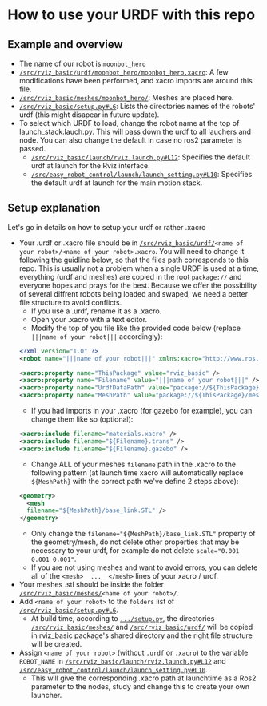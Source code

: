 # How to use your URDF with this repo

## Example and overview
- The name of our robot is `moonbot_hero`
- [`/src/rviz_basic/urdf/moonbot_hero/moonbot_hero.xacro`](/src/rviz_basic/urdf/moonbot_hero/moonbot_hero.xacro): A few modifications have been performed, and xacro imports are around this file.
- [`/src/rviz_basic/meshes/moonbot_hero/`](/src/rviz_basic/meshes/moonbot_hero): Meshes are placed here.
- [`/src/rviz_basic/setup.py#L6`](/src/rviz_basic/setup.py#L6): Lists the directories names of the robots' urdf (this might disapear in future update).
- To select which URDF to load, change the robot name at the top of launch_stack.lauch.py. This will pass down the urdf to all lauchers and node. You can also change the default in case no ros2 parameter is passed.
  - [`/src/rviz_basic/launch/rviz.launch.py#L12`](/src/rviz_basic/launch/rviz.launch.py#L12): Specifies the default urdf at launch for the Rviz interface.
  - [`/src/easy_robot_control/launch/launch_setting.py#L10`](/src/easy_robot_control/launch/launch_setting.py#L10): Specifies the default urdf at launch for the main motion stack.

## Setup explanation
Let's go in details on how to setup your urdf or rather .xacro
- Your .urdf or .xacro file should be in [`/src/rviz_basic/urdf/`](/src/rviz_basic/urdf)`<name of your robot>/<name of your robot>.xacro`. You will need to change it following the guidline below, so that the files path corresponds to this repo. This is usually not a problem when a single URDF is used at a time, everything (urdf and meshes) are copied in the root `package://` and everyone hopes and prays for the best. Because we offer the possibility of several diffrent robots being loaded and swaped, we need a better file structure to avoid conflicts.
  - If you use a .urdf, rename it as a .xacro.
  - Open your .xacro with a text editor.
  - Modify the top of you file like the provided code below (replace `|||name of your robot|||` accordingly):
  ```xml
  <?xml version="1.0" ?>
  <robot name="|||name of your robot|||" xmlns:xacro="http://www.ros.org/wiki/xacro">
  
  <xacro:property name="ThisPackage" value="rviz_basic" />
  <xacro:property name="Filename" value="|||name of your robot|||" />
  <xacro:property name="UrdfDataPath" value="package://${ThisPackage}/urdf/${Filename}" />
  <xacro:property name="MeshPath" value="package://${ThisPackage}/meshes/${Filename}" />
  ```
  - If you had imports in your .xacro (for gazebo for example), you can change them like so (optional):
  ```xml
  <xacro:include filename="materials.xacro" />
  <xacro:include filename="${Filename}.trans" />
  <xacro:include filename="${Filename}.gazebo" />
  ```
  - Change ALL of your meshes `filename` path in the .xacro to the following pattern (at launch time xacro will automatically replace `${MeshPath}` with the correct path we've define 2 steps above):
  ```xml
  <geometry>
    <mesh
    filename="${MeshPath}/base_link.STL" />
  </geometry>
  ```
  - Only change the `filename="${MeshPath}/base_link.STL"` property of the geometry/mesh, do not delete other properties that may be necessary to your urdf, for example do not delete `scale="0.001 0.001 0.001"`.
  - If you are not using meshes and want to avoid errors, you can delete all of the `<mesh>  ...  </mesh>` lines of your xacro / urdf.
- Your meshes .stl should be inside the folder [`/src/rviz_basic/meshes/`](/src/rviz_basic/meshes)`<name of your robot>/`.
- Add `<name of your robot>` to the `folders` list of [`/src/rviz_basic/setup.py#L6`](/src/rviz_basic/setup.py#L6).
  - At build time, according to [`.../setup.py`](/src/rviz_basic/setup.py), the directories [`/src/rviz_basic/meshes/`](/src/rviz_basic/meshes) and [`/src/rviz_basic/urdf/`](/src/rviz_basic/urdf) will be copied in rviz_basic package's shared directory and the right file structure will be created.
- Assign `<name of your robot>` (without `.urdf` or `.xacro`) to the variable `ROBOT_NAME` in [`/src/rviz_basic/launch/rviz.launch.py#L12`](/src/rviz_basic/launch/rviz.launch.py#L12) and [`/src/easy_robot_control/launch/launch_setting.py#L10`](/src/easy_robot_control/launch/launch_setting.py#L10).
  - This will give the corresponding .xacro path at launchtime as a Ros2 parameter to the nodes, study and change this to create your own launcher.
